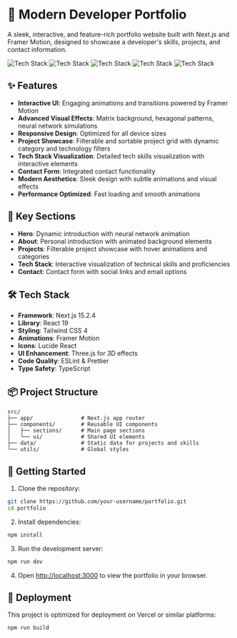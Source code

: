 # 💼 Modern Developer Portfolio

A sleek, interactive, and feature-rich portfolio website built with Next.js and Framer Motion, designed to showcase a developer's skills, projects, and contact information.

![Tech Stack](https://img.shields.io/badge/Next.js%2019-black?style=flat&logo=next.js)
![Tech Stack](https://img.shields.io/badge/React%2019-blue?style=flat&logo=react)
![Tech Stack](https://img.shields.io/badge/TypeScript-3178C6?style=flat&logo=typescript&logoColor=white)
![Tech Stack](https://img.shields.io/badge/Tailwind%20CSS%204-38B2AC?style=flat&logo=tailwind-css&logoColor=white)
![Tech Stack](https://img.shields.io/badge/Framer%20Motion-0055FF?style=flat&logo=framer&logoColor=white)

## ✨ Features

- **Interactive UI**: Engaging animations and transitions powered by Framer Motion
- **Advanced Visual Effects**: Matrix background, hexagonal patterns, neural network simulations
- **Responsive Design**: Optimized for all device sizes
- **Project Showcase**: Filterable and sortable project grid with dynamic category and technology filters
- **Tech Stack Visualization**: Detailed tech skills visualization with interactive elements
- **Contact Form**: Integrated contact functionality
- **Modern Aesthetics**: Sleek design with subtle animations and visual effects
- **Performance Optimized**: Fast loading and smooth animations

## 🚀 Key Sections

- **Hero**: Dynamic introduction with neural network animation
- **About**: Personal introduction with animated background elements
- **Projects**: Filterable project showcase with hover animations and categories
- **Tech Stack**: Interactive visualization of technical skills and proficiencies
- **Contact**: Contact form with social links and email options

## 🛠️ Tech Stack

- **Framework**: Next.js 15.2.4
- **Library**: React 19
- **Styling**: Tailwind CSS 4
- **Animations**: Framer Motion
- **Icons**: Lucide React
- **UI Enhancement**: Three.js for 3D effects
- **Code Quality**: ESLint & Prettier
- **Type Safety**: TypeScript

## 📦 Project Structure

```
src/
├── app/               # Next.js app router
├── components/        # Reusable UI components
│   ├── sections/      # Main page sections
│   └── ui/            # Shared UI elements
├── data/              # Static data for projects and skills
└── utils/             # Global styles
```

## 🧰 Getting Started

1. Clone the repository:

```bash
git clone https://github.com/your-username/portfolio.git
cd portfolio
```

2. Install dependencies:

```bash
npm install
```

3. Run the development server:

```bash
npm run dev
```

4. Open [http://localhost:3000](http://localhost:3000) to view the portfolio in your browser.

## 🚢 Deployment

This project is optimized for deployment on Vercel or similar platforms:

```bash
npm run build
```
